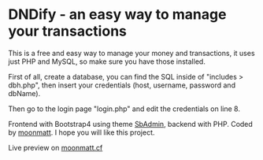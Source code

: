 # DNDify - an easy way to manage your transactions

This is a free and easy way to manage your money and transactions, it uses just PHP and MySQL, so make sure you have those installed.


First of all, create a database, you can find the SQL inside of "includes > dbh.php", then insert your credentials (host, username, password and dbName).

Then go to the login page "login.php" and edit the credentials on line 8. 


Frontend with Bootstrap4 using theme <a href="https://startbootstrap.com/themes/sb-admin-2/">SbAdmin</a>, backend with PHP.
Coded by <a href="https://moonmatt.cf">moonmatt</a>.
I hope you will like this project.


Live preview on <a href="https://moonmatt.cf/dndify">moonmatt.cf</a>
